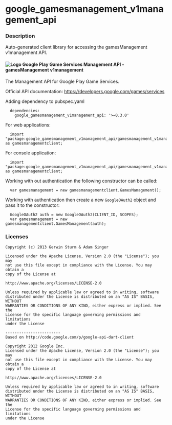 # google_gamesmanagement_v1management_api

### Description

Auto-generated client library for accessing the gamesManagement v1management API.

#### ![Logo](http://www.google.com/images/icons/product/search-16.gif) Google Play Game Services Management API - gamesManagement v1management

The Management API for Google Play Game Services.

Official API documentation: https://developers.google.com/games/services

Adding dependency to pubspec.yaml

```
  dependencies:
    google_gamesmanagement_v1management_api: '>=0.3.0'
```

For web applications:

```
  import "package:google_gamesmanagement_v1management_api/gamesmanagement_v1management_api_browser.dart" as gamesmanagementclient;
```

For console application:

```
  import "package:google_gamesmanagement_v1management_api/gamesmanagement_v1management_api_console.dart" as gamesmanagementclient;
```

Working with out authentication the following constructor can be called:

```
  var gamesmanagement = new gamesmanagementclient.GamesManagement();
```

Working with authentication then create a new `GoogleOAuth2` object and pass it to the constructor:


```
  GoogleOAuth2 auth = new GoogleOAuth2(CLIENT_ID, SCOPES);
  var gamesmanagement = new gamesmanagementclient.GamesManagement(auth);
```

### Licenses

```
Copyright (c) 2013 Gerwin Sturm & Adam Singer

Licensed under the Apache License, Version 2.0 (the "License"); you may 
not use this file except in compliance with the License. You may obtain a 
copy of the License at

http://www.apache.org/licenses/LICENSE-2.0

Unless required by applicable law or agreed to in writing, software
distributed under the License is distributed on an "AS IS" BASIS, WITHOUT
WARRANTIES OR CONDITIONS OF ANY KIND, either express or implied. See the
License for the specific language governing permissions and limitations 
under the License

------------------------
Based on http://code.google.com/p/google-api-dart-client

Copyright 2012 Google Inc.
Licensed under the Apache License, Version 2.0 (the "License"); you may 
not use this file except in compliance with the License. You may obtain a
copy of the License at

http://www.apache.org/licenses/LICENSE-2.0

Unless required by applicable law or agreed to in writing, software
distributed under the License is distributed on an "AS IS" BASIS, WITHOUT
WARRANTIES OR CONDITIONS OF ANY KIND, either express or implied. See the
License for the specific language governing permissions and limitations 
under the License

```
